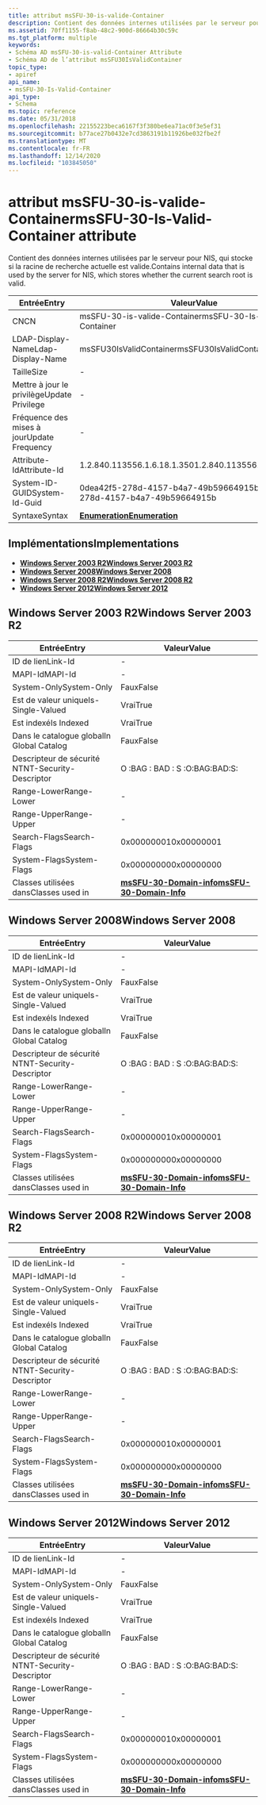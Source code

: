 ```yaml
---
title: attribut msSFU-30-is-valide-Container
description: Contient des données internes utilisées par le serveur pour NIS, qui stocke si la racine de recherche actuelle est valide.
ms.assetid: 70ff1155-f8ab-48c2-900d-86664b30c59c
ms.tgt_platform: multiple
keywords:
- Schéma AD msSFU-30-is-valid-Container Attribute
- Schéma AD de l’attribut msSFU30IsValidContainer
topic_type:
- apiref
api_name:
- msSFU-30-Is-Valid-Container
api_type:
- Schema
ms.topic: reference
ms.date: 05/31/2018
ms.openlocfilehash: 22155223beca6167f3f380be6ea71ac0f3e5ef31
ms.sourcegitcommit: b77ace27b0432e7cd3863191b11926be032fbe2f
ms.translationtype: MT
ms.contentlocale: fr-FR
ms.lasthandoff: 12/14/2020
ms.locfileid: "103845050"
---
```

# <a name="mssfu-30-is-valid-container-attribute"></a><span data-ttu-id="6370e-105">attribut msSFU-30-is-valide-Container</span><span class="sxs-lookup"><span data-stu-id="6370e-105">msSFU-30-Is-Valid-Container attribute</span></span>

<span data-ttu-id="6370e-106">Contient des données internes utilisées par le serveur pour NIS, qui stocke si la racine de recherche actuelle est valide.</span><span class="sxs-lookup"><span data-stu-id="6370e-106">Contains internal data that is used by the server for NIS, which stores whether the current search root is valid.</span></span>



| <span data-ttu-id="6370e-107">Entrée</span><span class="sxs-lookup"><span data-stu-id="6370e-107">Entry</span></span> | <span data-ttu-id="6370e-108">Valeur</span><span class="sxs-lookup"><span data-stu-id="6370e-108">Value</span></span> |
|-------------------|--------------------------------------|
| <span data-ttu-id="6370e-109">CN</span><span class="sxs-lookup"><span data-stu-id="6370e-109">CN</span></span>                | <span data-ttu-id="6370e-110">msSFU-30-is-valide-Container</span><span class="sxs-lookup"><span data-stu-id="6370e-110">msSFU-30-Is-Valid-Container</span></span>          |
| <span data-ttu-id="6370e-111">LDAP-Display-Name</span><span class="sxs-lookup"><span data-stu-id="6370e-111">Ldap-Display-Name</span></span> | <span data-ttu-id="6370e-112">msSFU30IsValidContainer</span><span class="sxs-lookup"><span data-stu-id="6370e-112">msSFU30IsValidContainer</span></span>              |
| <span data-ttu-id="6370e-113">Taille</span><span class="sxs-lookup"><span data-stu-id="6370e-113">Size</span></span>              | \-                                   |
| <span data-ttu-id="6370e-114">Mettre à jour le privilège</span><span class="sxs-lookup"><span data-stu-id="6370e-114">Update Privilege</span></span>  | \-                                   |
| <span data-ttu-id="6370e-115">Fréquence des mises à jour</span><span class="sxs-lookup"><span data-stu-id="6370e-115">Update Frequency</span></span>  | \-                                   |
| <span data-ttu-id="6370e-116">Attribute-Id</span><span class="sxs-lookup"><span data-stu-id="6370e-116">Attribute-Id</span></span>      | <span data-ttu-id="6370e-117">1.2.840.113556.1.6.18.1.350</span><span class="sxs-lookup"><span data-stu-id="6370e-117">1.2.840.113556.1.6.18.1.350</span></span>          |
| <span data-ttu-id="6370e-118">System-ID-GUID</span><span class="sxs-lookup"><span data-stu-id="6370e-118">System-Id-Guid</span></span>    | <span data-ttu-id="6370e-119">0dea42f5-278d-4157-b4a7-49b59664915b</span><span class="sxs-lookup"><span data-stu-id="6370e-119">0dea42f5-278d-4157-b4a7-49b59664915b</span></span> |
| <span data-ttu-id="6370e-120">Syntaxe</span><span class="sxs-lookup"><span data-stu-id="6370e-120">Syntax</span></span>            | [<span data-ttu-id="6370e-121">**Enumeration**</span><span class="sxs-lookup"><span data-stu-id="6370e-121">**Enumeration**</span></span>](s-enumeration.md) |



## <a name="implementations"></a><span data-ttu-id="6370e-122">Implémentations</span><span class="sxs-lookup"><span data-stu-id="6370e-122">Implementations</span></span>

-   [<span data-ttu-id="6370e-123">**Windows Server 2003 R2**</span><span class="sxs-lookup"><span data-stu-id="6370e-123">**Windows Server 2003 R2**</span></span>](#windows-server-2003-r2)
-   [<span data-ttu-id="6370e-124">**Windows Server 2008**</span><span class="sxs-lookup"><span data-stu-id="6370e-124">**Windows Server 2008**</span></span>](#windows-server-2008)
-   [<span data-ttu-id="6370e-125">**Windows Server 2008 R2**</span><span class="sxs-lookup"><span data-stu-id="6370e-125">**Windows Server 2008 R2**</span></span>](#windows-server-2008-r2)
-   [<span data-ttu-id="6370e-126">**Windows Server 2012**</span><span class="sxs-lookup"><span data-stu-id="6370e-126">**Windows Server 2012**</span></span>](#windows-server-2012)

## <a name="windows-server-2003-r2"></a><span data-ttu-id="6370e-127">Windows Server 2003 R2</span><span class="sxs-lookup"><span data-stu-id="6370e-127">Windows Server 2003 R2</span></span>



| <span data-ttu-id="6370e-128">Entrée</span><span class="sxs-lookup"><span data-stu-id="6370e-128">Entry</span></span> | <span data-ttu-id="6370e-129">Valeur</span><span class="sxs-lookup"><span data-stu-id="6370e-129">Value</span></span> |
|------------------------|----------------------------------------------------------------|
| <span data-ttu-id="6370e-130">ID de lien</span><span class="sxs-lookup"><span data-stu-id="6370e-130">Link-Id</span></span>                | \-                                                             |
| <span data-ttu-id="6370e-131">MAPI-Id</span><span class="sxs-lookup"><span data-stu-id="6370e-131">MAPI-Id</span></span>                | \-                                                             |
| <span data-ttu-id="6370e-132">System-Only</span><span class="sxs-lookup"><span data-stu-id="6370e-132">System-Only</span></span>            | <span data-ttu-id="6370e-133">Faux</span><span class="sxs-lookup"><span data-stu-id="6370e-133">False</span></span>                                                          |
| <span data-ttu-id="6370e-134">Est de valeur unique</span><span class="sxs-lookup"><span data-stu-id="6370e-134">Is-Single-Valued</span></span>       | <span data-ttu-id="6370e-135">Vrai</span><span class="sxs-lookup"><span data-stu-id="6370e-135">True</span></span>                                                           |
| <span data-ttu-id="6370e-136">Est indexé</span><span class="sxs-lookup"><span data-stu-id="6370e-136">Is Indexed</span></span>             | <span data-ttu-id="6370e-137">Vrai</span><span class="sxs-lookup"><span data-stu-id="6370e-137">True</span></span>                                                           |
| <span data-ttu-id="6370e-138">Dans le catalogue global</span><span class="sxs-lookup"><span data-stu-id="6370e-138">In Global Catalog</span></span>      | <span data-ttu-id="6370e-139">Faux</span><span class="sxs-lookup"><span data-stu-id="6370e-139">False</span></span>                                                          |
| <span data-ttu-id="6370e-140">Descripteur de sécurité NT</span><span class="sxs-lookup"><span data-stu-id="6370e-140">NT-Security-Descriptor</span></span> | <span data-ttu-id="6370e-141">O :BAG : BAD : S :</span><span class="sxs-lookup"><span data-stu-id="6370e-141">O:BAG:BAD:S:</span></span>                                                   |
| <span data-ttu-id="6370e-142">Range-Lower</span><span class="sxs-lookup"><span data-stu-id="6370e-142">Range-Lower</span></span>            | \-                                                             |
| <span data-ttu-id="6370e-143">Range-Upper</span><span class="sxs-lookup"><span data-stu-id="6370e-143">Range-Upper</span></span>            | \-                                                             |
| <span data-ttu-id="6370e-144">Search-Flags</span><span class="sxs-lookup"><span data-stu-id="6370e-144">Search-Flags</span></span>           | <span data-ttu-id="6370e-145">0x00000001</span><span class="sxs-lookup"><span data-stu-id="6370e-145">0x00000001</span></span>                                                     |
| <span data-ttu-id="6370e-146">System-Flags</span><span class="sxs-lookup"><span data-stu-id="6370e-146">System-Flags</span></span>           | <span data-ttu-id="6370e-147">0x00000000</span><span class="sxs-lookup"><span data-stu-id="6370e-147">0x00000000</span></span>                                                     |
| <span data-ttu-id="6370e-148">Classes utilisées dans</span><span class="sxs-lookup"><span data-stu-id="6370e-148">Classes used in</span></span>        | [<span data-ttu-id="6370e-149">**msSFU-30-Domain-info**</span><span class="sxs-lookup"><span data-stu-id="6370e-149">**msSFU-30-Domain-Info**</span></span>](c-mssfu30domaininfo.md)<br/> |



## <a name="windows-server-2008"></a><span data-ttu-id="6370e-150">Windows Server 2008</span><span class="sxs-lookup"><span data-stu-id="6370e-150">Windows Server 2008</span></span>



| <span data-ttu-id="6370e-151">Entrée</span><span class="sxs-lookup"><span data-stu-id="6370e-151">Entry</span></span> | <span data-ttu-id="6370e-152">Valeur</span><span class="sxs-lookup"><span data-stu-id="6370e-152">Value</span></span> |
|------------------------|----------------------------------------------------------------|
| <span data-ttu-id="6370e-153">ID de lien</span><span class="sxs-lookup"><span data-stu-id="6370e-153">Link-Id</span></span>                | \-                                                             |
| <span data-ttu-id="6370e-154">MAPI-Id</span><span class="sxs-lookup"><span data-stu-id="6370e-154">MAPI-Id</span></span>                | \-                                                             |
| <span data-ttu-id="6370e-155">System-Only</span><span class="sxs-lookup"><span data-stu-id="6370e-155">System-Only</span></span>            | <span data-ttu-id="6370e-156">Faux</span><span class="sxs-lookup"><span data-stu-id="6370e-156">False</span></span>                                                          |
| <span data-ttu-id="6370e-157">Est de valeur unique</span><span class="sxs-lookup"><span data-stu-id="6370e-157">Is-Single-Valued</span></span>       | <span data-ttu-id="6370e-158">Vrai</span><span class="sxs-lookup"><span data-stu-id="6370e-158">True</span></span>                                                           |
| <span data-ttu-id="6370e-159">Est indexé</span><span class="sxs-lookup"><span data-stu-id="6370e-159">Is Indexed</span></span>             | <span data-ttu-id="6370e-160">Vrai</span><span class="sxs-lookup"><span data-stu-id="6370e-160">True</span></span>                                                           |
| <span data-ttu-id="6370e-161">Dans le catalogue global</span><span class="sxs-lookup"><span data-stu-id="6370e-161">In Global Catalog</span></span>      | <span data-ttu-id="6370e-162">Faux</span><span class="sxs-lookup"><span data-stu-id="6370e-162">False</span></span>                                                          |
| <span data-ttu-id="6370e-163">Descripteur de sécurité NT</span><span class="sxs-lookup"><span data-stu-id="6370e-163">NT-Security-Descriptor</span></span> | <span data-ttu-id="6370e-164">O :BAG : BAD : S :</span><span class="sxs-lookup"><span data-stu-id="6370e-164">O:BAG:BAD:S:</span></span>                                                   |
| <span data-ttu-id="6370e-165">Range-Lower</span><span class="sxs-lookup"><span data-stu-id="6370e-165">Range-Lower</span></span>            | \-                                                             |
| <span data-ttu-id="6370e-166">Range-Upper</span><span class="sxs-lookup"><span data-stu-id="6370e-166">Range-Upper</span></span>            | \-                                                             |
| <span data-ttu-id="6370e-167">Search-Flags</span><span class="sxs-lookup"><span data-stu-id="6370e-167">Search-Flags</span></span>           | <span data-ttu-id="6370e-168">0x00000001</span><span class="sxs-lookup"><span data-stu-id="6370e-168">0x00000001</span></span>                                                     |
| <span data-ttu-id="6370e-169">System-Flags</span><span class="sxs-lookup"><span data-stu-id="6370e-169">System-Flags</span></span>           | <span data-ttu-id="6370e-170">0x00000000</span><span class="sxs-lookup"><span data-stu-id="6370e-170">0x00000000</span></span>                                                     |
| <span data-ttu-id="6370e-171">Classes utilisées dans</span><span class="sxs-lookup"><span data-stu-id="6370e-171">Classes used in</span></span>        | [<span data-ttu-id="6370e-172">**msSFU-30-Domain-info**</span><span class="sxs-lookup"><span data-stu-id="6370e-172">**msSFU-30-Domain-Info**</span></span>](c-mssfu30domaininfo.md)<br/> |



## <a name="windows-server-2008-r2"></a><span data-ttu-id="6370e-173">Windows Server 2008 R2</span><span class="sxs-lookup"><span data-stu-id="6370e-173">Windows Server 2008 R2</span></span>



| <span data-ttu-id="6370e-174">Entrée</span><span class="sxs-lookup"><span data-stu-id="6370e-174">Entry</span></span> | <span data-ttu-id="6370e-175">Valeur</span><span class="sxs-lookup"><span data-stu-id="6370e-175">Value</span></span> |
|------------------------|----------------------------------------------------------------|
| <span data-ttu-id="6370e-176">ID de lien</span><span class="sxs-lookup"><span data-stu-id="6370e-176">Link-Id</span></span>                | \-                                                             |
| <span data-ttu-id="6370e-177">MAPI-Id</span><span class="sxs-lookup"><span data-stu-id="6370e-177">MAPI-Id</span></span>                | \-                                                             |
| <span data-ttu-id="6370e-178">System-Only</span><span class="sxs-lookup"><span data-stu-id="6370e-178">System-Only</span></span>            | <span data-ttu-id="6370e-179">Faux</span><span class="sxs-lookup"><span data-stu-id="6370e-179">False</span></span>                                                          |
| <span data-ttu-id="6370e-180">Est de valeur unique</span><span class="sxs-lookup"><span data-stu-id="6370e-180">Is-Single-Valued</span></span>       | <span data-ttu-id="6370e-181">Vrai</span><span class="sxs-lookup"><span data-stu-id="6370e-181">True</span></span>                                                           |
| <span data-ttu-id="6370e-182">Est indexé</span><span class="sxs-lookup"><span data-stu-id="6370e-182">Is Indexed</span></span>             | <span data-ttu-id="6370e-183">Vrai</span><span class="sxs-lookup"><span data-stu-id="6370e-183">True</span></span>                                                           |
| <span data-ttu-id="6370e-184">Dans le catalogue global</span><span class="sxs-lookup"><span data-stu-id="6370e-184">In Global Catalog</span></span>      | <span data-ttu-id="6370e-185">Faux</span><span class="sxs-lookup"><span data-stu-id="6370e-185">False</span></span>                                                          |
| <span data-ttu-id="6370e-186">Descripteur de sécurité NT</span><span class="sxs-lookup"><span data-stu-id="6370e-186">NT-Security-Descriptor</span></span> | <span data-ttu-id="6370e-187">O :BAG : BAD : S :</span><span class="sxs-lookup"><span data-stu-id="6370e-187">O:BAG:BAD:S:</span></span>                                                   |
| <span data-ttu-id="6370e-188">Range-Lower</span><span class="sxs-lookup"><span data-stu-id="6370e-188">Range-Lower</span></span>            | \-                                                             |
| <span data-ttu-id="6370e-189">Range-Upper</span><span class="sxs-lookup"><span data-stu-id="6370e-189">Range-Upper</span></span>            | \-                                                             |
| <span data-ttu-id="6370e-190">Search-Flags</span><span class="sxs-lookup"><span data-stu-id="6370e-190">Search-Flags</span></span>           | <span data-ttu-id="6370e-191">0x00000001</span><span class="sxs-lookup"><span data-stu-id="6370e-191">0x00000001</span></span>                                                     |
| <span data-ttu-id="6370e-192">System-Flags</span><span class="sxs-lookup"><span data-stu-id="6370e-192">System-Flags</span></span>           | <span data-ttu-id="6370e-193">0x00000000</span><span class="sxs-lookup"><span data-stu-id="6370e-193">0x00000000</span></span>                                                     |
| <span data-ttu-id="6370e-194">Classes utilisées dans</span><span class="sxs-lookup"><span data-stu-id="6370e-194">Classes used in</span></span>        | [<span data-ttu-id="6370e-195">**msSFU-30-Domain-info**</span><span class="sxs-lookup"><span data-stu-id="6370e-195">**msSFU-30-Domain-Info**</span></span>](c-mssfu30domaininfo.md)<br/> |



## <a name="windows-server-2012"></a><span data-ttu-id="6370e-196">Windows Server 2012</span><span class="sxs-lookup"><span data-stu-id="6370e-196">Windows Server 2012</span></span>



| <span data-ttu-id="6370e-197">Entrée</span><span class="sxs-lookup"><span data-stu-id="6370e-197">Entry</span></span> | <span data-ttu-id="6370e-198">Valeur</span><span class="sxs-lookup"><span data-stu-id="6370e-198">Value</span></span> |
|------------------------|----------------------------------------------------------------|
| <span data-ttu-id="6370e-199">ID de lien</span><span class="sxs-lookup"><span data-stu-id="6370e-199">Link-Id</span></span>                | \-                                                             |
| <span data-ttu-id="6370e-200">MAPI-Id</span><span class="sxs-lookup"><span data-stu-id="6370e-200">MAPI-Id</span></span>                | \-                                                             |
| <span data-ttu-id="6370e-201">System-Only</span><span class="sxs-lookup"><span data-stu-id="6370e-201">System-Only</span></span>            | <span data-ttu-id="6370e-202">Faux</span><span class="sxs-lookup"><span data-stu-id="6370e-202">False</span></span>                                                          |
| <span data-ttu-id="6370e-203">Est de valeur unique</span><span class="sxs-lookup"><span data-stu-id="6370e-203">Is-Single-Valued</span></span>       | <span data-ttu-id="6370e-204">Vrai</span><span class="sxs-lookup"><span data-stu-id="6370e-204">True</span></span>                                                           |
| <span data-ttu-id="6370e-205">Est indexé</span><span class="sxs-lookup"><span data-stu-id="6370e-205">Is Indexed</span></span>             | <span data-ttu-id="6370e-206">Vrai</span><span class="sxs-lookup"><span data-stu-id="6370e-206">True</span></span>                                                           |
| <span data-ttu-id="6370e-207">Dans le catalogue global</span><span class="sxs-lookup"><span data-stu-id="6370e-207">In Global Catalog</span></span>      | <span data-ttu-id="6370e-208">Faux</span><span class="sxs-lookup"><span data-stu-id="6370e-208">False</span></span>                                                          |
| <span data-ttu-id="6370e-209">Descripteur de sécurité NT</span><span class="sxs-lookup"><span data-stu-id="6370e-209">NT-Security-Descriptor</span></span> | <span data-ttu-id="6370e-210">O :BAG : BAD : S :</span><span class="sxs-lookup"><span data-stu-id="6370e-210">O:BAG:BAD:S:</span></span>                                                   |
| <span data-ttu-id="6370e-211">Range-Lower</span><span class="sxs-lookup"><span data-stu-id="6370e-211">Range-Lower</span></span>            | \-                                                             |
| <span data-ttu-id="6370e-212">Range-Upper</span><span class="sxs-lookup"><span data-stu-id="6370e-212">Range-Upper</span></span>            | \-                                                             |
| <span data-ttu-id="6370e-213">Search-Flags</span><span class="sxs-lookup"><span data-stu-id="6370e-213">Search-Flags</span></span>           | <span data-ttu-id="6370e-214">0x00000001</span><span class="sxs-lookup"><span data-stu-id="6370e-214">0x00000001</span></span>                                                     |
| <span data-ttu-id="6370e-215">System-Flags</span><span class="sxs-lookup"><span data-stu-id="6370e-215">System-Flags</span></span>           | <span data-ttu-id="6370e-216">0x00000000</span><span class="sxs-lookup"><span data-stu-id="6370e-216">0x00000000</span></span>                                                     |
| <span data-ttu-id="6370e-217">Classes utilisées dans</span><span class="sxs-lookup"><span data-stu-id="6370e-217">Classes used in</span></span>        | [<span data-ttu-id="6370e-218">**msSFU-30-Domain-info**</span><span class="sxs-lookup"><span data-stu-id="6370e-218">**msSFU-30-Domain-Info**</span></span>](c-mssfu30domaininfo.md)<br/> |



 

 





